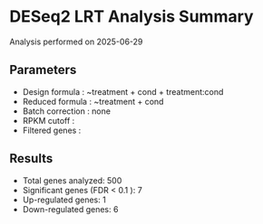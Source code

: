 # DESeq2 LRT Analysis Summary

Analysis performed on 2025-06-29

## Parameters

* Design formula : ~treatment + cond + treatment:cond
* Reduced formula : ~treatment + cond
* Batch correction : none
* RPKM cutoff : 
* Filtered genes : 

## Results

* Total genes analyzed: 500
* Significant genes (FDR < 0.1 ): 7
* Up-regulated genes: 1
* Down-regulated genes: 6
